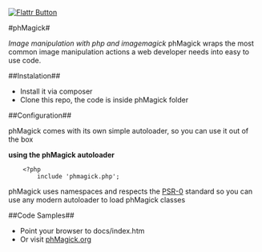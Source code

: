 [![Flattr Button](http://api.flattr.com/button/button-compact-static-100x17.png "Flattr This!")](https://github.com/francodacosta/phmagick "phMagick")

#phMagick#

_Image manipulation with php and imagemagick_
phMagick wraps the most common image manipulation actions a web developer needs into easy to use code.

##Instalation##

* Install it via composer
* Clone this repo, the code is inside phMagick folder


##Configuration##

phMagick comes with its own simple autoloader, so you can use it out of the box 

**using the phMagick autoloader**

        <?php
            include 'phmagick.php';

 phMagick uses namespaces and respects the [PSR-0][psr-0] standard so you can use any modern autoloader to load phMagick classes


##Code Samples##
    
* Point your browser to docs/index.htm
* Or visit [phMagick.org][1]



[1]: http://phmagick.org/documentation
[psr-0]: https://github.com/php-fig/fig-standards/blob/master/accepted/PSR-0.md